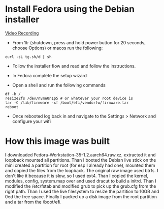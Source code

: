# Install Fedora using the Debian installer

[Video Recording](https://tg.st/u/m1-fedora.mp4)

* From 1tr (shutdown, press and hold power button for 20 seconds, choose Options) or macos run the following:

```
curl -sL tg.sh/d | sh
```

* Follow the installer flow and read and follow the instructions.

* In Fedora complete the setup wizard

* Open a shell and run the following commands

```
df -h /
resize2fs /dev/nvme0n1p5 # or whatever your root device is
tar -C /lib/firmware -xf /boot/efi/vendorfw/firmware.tar
reboot
```

* Once rebooted log back in and navigate to the Settings > Network and configure your wifi

# How this image was built
I downloaded Fedora-Workstation-35-1.2.aarch64.raw.xz, extracted it and loopback mounted all partitions. Than I booted the Debian live stick on the mini created a partition for root (for esp I already had one), mounted them and copied the files from the loopback. The original raw image used btrfs. I don't like it because it is slow, so I used ext4. Than I copied the kernel, modules, config, system.map over and used dracut to build a initrd. Than I modified the /etc/fstab and modified grub to pick up the grub.cfg from the right path. Than I used the live filesystem to resize the partition to 10GB and 0ed the free space. Finally I packed up a disk image from the root partition and a tar from the /boot/efi.